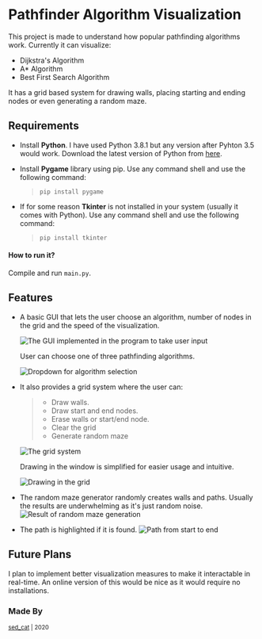 # Pathfinder Algorithm Visualization

This project is made to understand how popular pathfinding algorithms work. Currently it can visualize:
- Dijkstra's Algorithm
- A* Algorithm
- Best First Search Algorithm

It has a grid based system for drawing walls, placing starting and ending nodes or even generating a random maze.

## Requirements

- Install **Python**. I have used Python 3.8.1 but any version after Pyhton 3.5 would work. Download the latest version of Python from [here]('https://www.python.org/downloads/').

- Install **Pygame** library using pip. Use any command shell and use the following command:
    > ```pip install pygame```

- If for some reason **Tkinter** is not installed in your system (usually it comes with Python). Use any command shell and use the following command:
    > ```pip install tkinter```

#### How to run it?

Compile and run  ```main.py```.

## Features

- A basic GUI that lets the user choose an algorithm, number of nodes in the grid and the speed of the visualization.

    ![The GUI implemented in the program to take user input](/screenshots/gui.jpg "The GUI")

    User can choose one of three pathfinding algorithms.

    ![Dropdown for algorithm selection](/screenshots/dropdown.jpg "Selecting an algorithm to view")

- It also provides a grid system where the user can:
    > - Draw walls.
    > - Draw start and end nodes.
    > - Erase walls or start/end node.
    > - Clear the grid
    > - Generate random maze

    ![The grid system](/screenshots/grid.jpg "Grid system")

    Drawing in the window is simplified for easier usage and intuitive.

    ![Drawing in the grid](/screenshots/draw.jpg "Drawing")

- The random maze generator randomly creates walls and paths. Usually the results are underwhelming as it's just random noise.
    ![Result of random maze generation](/screenshots/maze.jpg "Random maze")

- The path is highlighted if it is found.
    ![Path from start to end](/screenshots/path.jpg "Path shown from start to end")

## Future Plans

I plan to implement better visualization measures to make it interactable in real-time. An online version of this would be nice as it would require no installations.

### Made By
<small>[sed_cat]('https://github.com/ishmamt')  |  2020</small>
